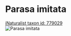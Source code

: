 
Parasa imitata
==============
  
[iNaturalist taxon id: 779029](https://www.inaturalist.org/taxa/779029)  
![Parasa imitata](https://inaturalist-open-data.s3.amazonaws.com/photos/249706063/medium.jpg)